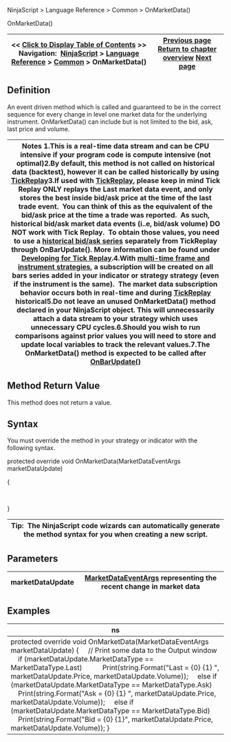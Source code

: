 ﻿
NinjaScript > Language Reference > Common > OnMarketData()

OnMarketData()

| << [Click to Display Table of Contents](onmarketdata.md) >> **Navigation:**     [NinjaScript](ninjascript-1.md) > [Language Reference](language_reference_wip-1.md) > [Common](common-1.md) > OnMarketData() | [Previous page](fundamentaldataeventargs-1.md) [Return to chapter overview](common-1.md) [Next page](marketdataeventargs-1.md) |
| --- | --- |
## Definition
An event driven method which is called and guaranteed to be in the correct sequence for every change in level one market data for the underlying instrument. OnMarketData() can include but is not limited to the bid, ask, last price and volume.
 

| Notes 1.This is a real-time data stream and can be CPU intensive if your program code is compute intensive (not optimal)2.By default, this method is not called on historical data (backtest), however it can be called historically by using [TickReplay](tick_replay-1.md)3.If used with [TickReplay](tick_replay-1.md), please keep in mind Tick Replay ONLY replays the Last market data event, and only stores the best inside bid/ask price at the time of the last trade event.  You can think of this as the equivalent of the bid/ask price at the time a trade was reported.  As such, historical bid/ask market data events (i..e, bid/ask volume) DO NOT work with Tick Replay.  To obtain those values, you need to use a [historical bid/ask series](using_historical_bid_ask_serie-1.md) separately from TickReplay through OnBarUpdate(). More information can be found under [Developing for Tick Replay](developing_for__tick_replay-1.md).4.With [multi-time frame and instrument strategies](multi-time_frame__instruments-1.md), a subscription will be created on all bars series added in your indicator or strategy strategy (even if the instrument is the same).  The market data subscription behavior occurs both in real-time and during [TickReplay](tick_replay-1.md) historical5.Do not leave an unused OnMarketData() method declared in your NinjaScript object. This will unnecessarily attach a data stream to your strategy which uses unnecessary CPU cycles.6.Should you wish to run comparisons against prior values you will need to store and update local variables to track the relevant values.7.The OnMarketData() method is expected to be called after [OnBarUpdate()](onbarupdate-1.md) |
| --- |

## Method Return Value
This method does not return a value.
## 
## Syntax
You must override the method in your strategy or indicator with the following syntax.
   

protected override void OnMarketData(MarketDataEventArgs marketDataUpdate)  

{  

   

}
 

| Tip:  The NinjaScript code wizards can automatically generate the method syntax for you when creating a new script. |
| --- |

## Parameters

| marketDataUpdate | [MarketDataEventArgs](marketdataeventargs-1.md) representing the recent change in market data |
| --- | --- |

## Examples

| ns |
| --- |
| protected override void OnMarketData(MarketDataEventArgs marketDataUpdate) {      // Print some data to the Output window      if (marketDataUpdate.MarketDataType == MarketDataType.Last)             Print(string.Format("Last = {0} {1} ", marketDataUpdate.Price, marketDataUpdate.Volume));      else if (marketDataUpdate.MarketDataType == MarketDataType.Ask)          Print(string.Format("Ask = {0} {1} ", marketDataUpdate.Price, marketDataUpdate.Volume));      else if (marketDataUpdate.MarketDataType == MarketDataType.Bid)          Print(string.Format("Bid = {0} {1}", marketDataUpdate.Price, marketDataUpdate.Volume)); } |
